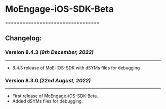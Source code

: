 # MoEngage-iOS-SDK-Beta
=================================

## Changelog:
### Version 8.4.3  *(9th December, 2022)*
-------------------------------------------
* 8.4.3 release of MoE-iOS-SDK with dSYMs files for debugging

### Version 8.3.0  *(22nd August, 2022)*
-------------------------------------------
* First release of MoEngage-iOS-SDK-Beta.
* Added dSYMs files for debugging.
